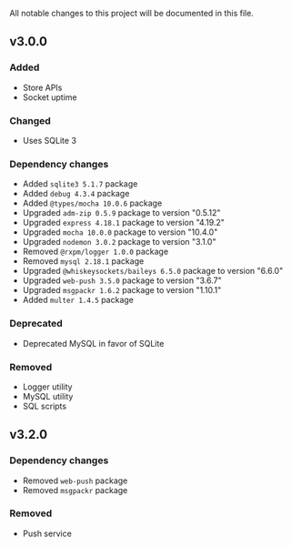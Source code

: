 All notable changes to this project will be documented in this file.

## v3.0.0

### Added
- Store APIs
- Socket uptime

### Changed
- Uses SQLite 3

### Dependency changes
- Added `sqlite3 5.1.7` package
- Added `debug 4.3.4` package
- Added `@types/mocha 10.0.6` package
- Upgraded `adm-zip 0.5.9` package to version "0.5.12"
- Upgraded `express 4.18.1` package to version "4.19.2"
- Upgraded `mocha 10.0.0` package to version "10.4.0"
- Upgraded `nodemon 3.0.2` package to version "3.1.0"
- Removed `@rxpm/logger 1.0.0` package
- Removed `mysql 2.18.1` package
- Upgraded `@whiskeysockets/baileys 6.5.0` package to version "6.6.0"
- Upgraded `web-push 3.5.0` package to version "3.6.7"
- Upgraded `msgpackr 1.6.2` package to version "1.10.1"
- Added `multer 1.4.5` package

### Deprecated
- Deprecated MySQL in favor of SQLite

### Removed
- Logger utility
- MySQL utility
- SQL scripts

## v3.2.0

### Dependency changes
- Removed `web-push` package
- Removed `msgpackr` package

### Removed
- Push service
